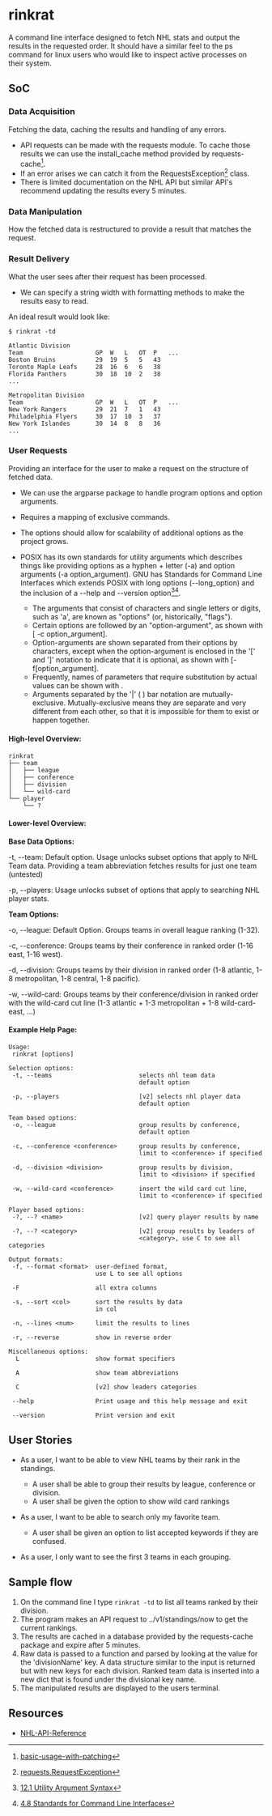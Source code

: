 # rinkrat
A command line interface designed to fetch NHL stats and output the results in the requested order. It should have a similar feel to the ps command for linux users who would like to inspect active processes on their system.

## SoC

### Data Acquisition
Fetching the data, caching the results and handling of any errors.

- API requests can be made with the requests module. To cache those results we can use the install_cache method provided by requests-cache[^1].
- If an error arises we can catch it from the RequestsException[^2] class.
- There is limited documentation on the NHL API but similar API's recommend updating the results every 5 minutes.

### Data Manipulation
How the fetched data is restructured to provide a result that matches the request.

### Result Delivery
What the user sees after their request has been processed.

- We can specify a string width with formatting methods to make the results easy to read.

An ideal result would look like:

```
$ rinkrat -td

Atlantic Division
Team                    GP  W   L   OT  P   ...
Boston Bruins           29  19  5   5   43
Toronto Maple Leafs     28  16  6   6   38
Florida Panthers        30  18  10  2   38
...

Metropolitan Division
Team                    GP  W   L   OT  P   ... 
New York Rangers        29  21  7   1   43
Philadelphia Flyers     30  17  10  3   37
New York Islandes       30  14  8   8   36
...
```

### User Requests
Providing an interface for the user to make a request on the structure of fetched data.

- We can use the argparse package to handle program options and option arguments.
- Requires a mapping of exclusive commands.
- The options should allow for scalability of additional options as the project grows.

- POSIX has its own standards for utility arguments which describes things like providing options as a hyphen + letter (-a) and option arguments (-a option_argument). GNU has Standards for Command Line Interfaces which extends POSIX with long options (--long_option) and the inclusion of a --help and --version option[^3][^4].
    - The arguments that consist of <hyphen-minus> characters and single letters or digits, such as 'a', are known as "options" (or, historically, "flags").
    - Certain options are followed by an "option-argument", as shown with [ -c option_argument].
    - Option-arguments are shown separated from their options by <blank> characters, except when the option-argument is enclosed in the '[' and ']' notation to indicate that it is optional, as shown with [-f[option_argument].
    - Frequently, names of parameters that require substitution by actual values can be shown with <parameter name>.
    - Arguments separated by the '|' ( <vertical-line>) bar notation are mutually-exclusive. Mutually-exclusive means they are separate and very different from each other, so that it is impossible for them to exist or happen together. 

#### High-level Overview:
```
rinkrat
├── team
│   ├── league
│   ├── conference
│   ├── division
│   └── wild-card
└── player
    └── ?
```
#### Lower-level Overview:

**Base Data Options:**

-t, --team: 
Default option. Usage unlocks subset options that apply to NHL Team data. Providing a team abbreviation fetches results for just one team (untested)

-p, --players:
Usage unlocks subset of options that apply to searching NHL player stats.

**Team Options:**

-o, --league:
Default Option. Groups teams in overall league ranking (1-32).

-c, --conference:
Groups teams by their conference in ranked order (1-16 east, 1-16 west).

-d, --division:
Groups teams by their division in ranked order (1-8 atlantic, 1-8 metropolitan, 1-8 central, 1-8 pacific).

-w, --wild-card:
Groups teams by their conference/division in ranked order with the wild-card cut line (1-3 atlantic + 1-3 metropolitan + 1-8 wild-card-east, ...)

#### Example Help Page:
```
Usage:
 rinkrat [options]

Selection options:
 -t, --teams                        selects nhl team data
                                    default option

 -p, --players                      [v2] selects nhl player data
                                    default option

Team based options:
 -o, --league                       group results by conference,
                                    default option

 -c, --conference <conference>      group results by conference,
                                    limit to <conference> if specified

 -d, --division <division>          group results by division,
                                    limit to <division> if specified

 -w, --wild-card <conference>       insert the wild card cut line,
                                    limit to <conference> if specified

Player based options:
 -?, --? <name>                     [v2] query player results by name

 -?, --? <category>                 [v2] group results by leaders of 
                                    <category>, use C to see all categories

Output formats:
 -f, --format <format>  user-defined format,
                        use L to see all options
                        
 -F                     all extra columns

 -s, --sort <col>       sort the results by data
                        in col

 -n, --lines <num>      limit the results to lines

 -r, --reverse          show in reverse order

Miscellaneous options:
  L                     show format specifiers

  A                     show team abbreviations

  C                     [v2] show leaders categories

 --help                 Print usage and this help message and exit

 --version              Print version and exit 
```

## User Stories
- As a user, I want to be able to view NHL teams by their rank in the standings.
    - A user shall be able to group their results by league, conference or division.
    - A user shall be given the option to show wild card rankings

- As a user, I want to be able to search only my favorite team.
    - A user shall be given an option to list accepted keywords if they are confused.

- As a user, I only want to see the first 3 teams in each grouping.

## Sample flow
1. On the command line I type `rinkrat -td` to list all teams ranked by their division.
2. The program makes an API request to ../v1/standings/now to get the current rankings.
3. The results are cached in a database provided by the requests-cache package and expire after 5 minutes.
4. Raw data is passed to a function and parsed by looking at the value for the 'divisionName' key. A data structure similar to the input is returned but with new keys for each division. Ranked team data is inserted into a new dict that is found under the divisional key name.
5. The manipulated results are displayed to the users terminal.

## Resources
[^1]:[basic-usage-with-patching](https://requests-cache.readthedocs.io/en/stable/examples.html#basic-usage-with-patching)
[^2]:[requests.RequestException](https://requests.readthedocs.io/en/latest/api/#requests.RequestException)
[^3]:[12.1 Utility Argument Syntax](https://pubs.opengroup.org/onlinepubs/9699919799/basedefs/V1_chap12.html)
[^4]:[4.8 Standards for Command Line Interfaces](https://www.gnu.org/prep/standards/standards.html#Command_002dLine-Interfaces)

- [NHL-API-Reference](https://github.com/Zmalski/NHL-API-Reference)
